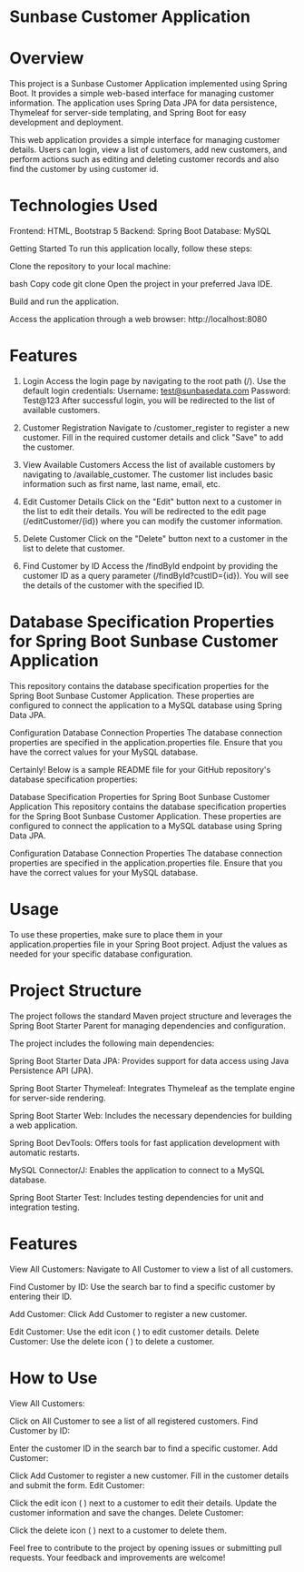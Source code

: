 # Sunbase Customer Application

# Overview

This project is a Sunbase Customer Application implemented using Spring Boot. It provides a simple web-based interface for managing customer information. The application uses Spring Data JPA for data persistence, Thymeleaf for server-side templating, and Spring Boot for easy development and deployment.

This web application provides a simple interface for managing customer details. Users can login, view a list of customers, add new customers, and perform actions such as editing and deleting customer records and also find the customer by using customer id.

# Technologies Used
Frontend: HTML, Bootstrap 5
Backend: Spring Boot
Database: MySQL
 
Getting Started
To run this application locally, follow these steps:

Clone the repository to your local machine:

bash
Copy code
git clone 
Open the project in your preferred Java IDE.

Build and run the application.

Access the application through a web browser: http://localhost:8080

# Features
1. Login
Access the login page by navigating to the root path (/).
Use the default login credentials:
Username: test@sunbasedata.com
Password: Test@123
After successful login, you will be redirected to the list of available customers.

2. Customer Registration
Navigate to /customer_register to register a new customer.
Fill in the required customer details and click "Save" to add the customer.

3. View Available Customers
Access the list of available customers by navigating to /available_customer.
The customer list includes basic information such as first name, last name, email, etc.

4. Edit Customer Details
Click on the "Edit" button next to a customer in the list to edit their details.
You will be redirected to the edit page (/editCustomer/{id}) where you can modify the customer information.

5. Delete Customer
Click on the "Delete" button next to a customer in the list to delete that customer.

6. Find Customer by ID
Access the /findById endpoint by providing the customer ID as a query parameter (/findById?custID={id}).
You will see the details of the customer with the specified ID.

# Database Specification Properties for Spring Boot Sunbase Customer Application

This repository contains the database specification properties for the Spring Boot Sunbase Customer Application. These properties are configured to connect the application to a MySQL database using Spring Data JPA.

Configuration
Database Connection Properties
The database connection properties are specified in the application.properties file. Ensure that you have the correct values for your MySQL database.


Certainly! Below is a sample README file for your GitHub repository's database specification properties:

Database Specification Properties for Spring Boot Sunbase Customer Application
This repository contains the database specification properties for the Spring Boot Sunbase Customer Application. These properties are configured to connect the application to a MySQL database using Spring Data JPA.

Configuration
Database Connection Properties
The database connection properties are specified in the application.properties file. Ensure that you have the correct values for your MySQL database.

# Usage
To use these properties, make sure to place them in your application.properties file in your Spring Boot project. Adjust the values as needed for your specific database configuration.

# Project Structure
The project follows the standard Maven project structure and leverages the Spring Boot Starter Parent for managing dependencies and configuration.

The project includes the following main dependencies:

Spring Boot Starter Data JPA: Provides support for data access using Java Persistence API (JPA).

Spring Boot Starter Thymeleaf: Integrates Thymeleaf as the template engine for server-side rendering.

Spring Boot Starter Web: Includes the necessary dependencies for building a web application.

Spring Boot DevTools: Offers tools for fast application development with automatic restarts.

MySQL Connector/J: Enables the application to connect to a MySQL database.

Spring Boot Starter Test: Includes testing dependencies for unit and integration testing.



# Features

View All Customers: Navigate to All Customer to view a list of all customers.

Find Customer by ID: Use the search bar to find a specific customer by entering their ID.

Add Customer: Click Add Customer to register a new customer.

Edit Customer: Use the edit icon (
) to edit customer details.
Delete Customer: Use the delete icon (
) to delete a customer.

# How to Use
View All Customers:

Click on All Customer to see a list of all registered customers.
Find Customer by ID:

Enter the customer ID in the search bar to find a specific customer.
Add Customer:

Click Add Customer to register a new customer.
Fill in the customer details and submit the form.
Edit Customer:

Click the edit icon (
) next to a customer to edit their details.
Update the customer information and save the changes.
Delete Customer:

Click the delete icon (
) next to a customer to delete them.

Feel free to contribute to the project by opening issues or submitting pull requests. Your feedback and improvements are welcome!
